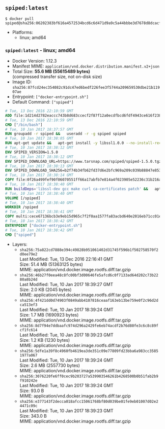 ## `spiped:latest`

```console
$ docker pull spiped@sha256:06202383bf616a4572534bcd6c6d471d9a9c5a44bbbe3d7678d8dcacfa7de0c6
```

-	Platforms:
	-	linux; amd64

### `spiped:latest` - linux; amd64

-	Docker Version: 1.12.3
-	Manifest MIME: `application/vnd.docker.distribution.manifest.v2+json`
-	Total Size: **55.6 MB (55615489 bytes)**  
	(compressed transfer size, not on-disk size)
-	Image ID: `sha256:87fcd24ec354082c91dc47ed6bedf226fee3f5744a209659530dbe21b11907ae`
-	Entrypoint: `["docker-entrypoint.sh"]`
-	Default Command: `["spiped"]`

```dockerfile
# Tue, 13 Dec 2016 22:10:59 GMT
ADD file:1d214d2782eaccc743b8d683ccecf2f87f12a0ecdfbcd6fdf4943ce616f23870 in / 
# Tue, 13 Dec 2016 22:10:59 GMT
CMD ["/bin/bash"]
# Tue, 10 Jan 2017 18:37:57 GMT
RUN groupadd -r spiped &&	useradd -r -g spiped spiped
# Tue, 10 Jan 2017 18:38:05 GMT
RUN apt-get update &&	apt-get install -y libssl1.0.0 --no-install-recommends &&	rm -rf /var/lib/apt/lists/*
# Tue, 10 Jan 2017 18:38:12 GMT
ENV SPIPED_VERSION=1.5.0
# Tue, 10 Jan 2017 18:38:12 GMT
ENV SPIPED_DOWNLOAD_URL=https://www.tarsnap.com/spiped/spiped-1.5.0.tgz
# Tue, 10 Jan 2017 18:38:13 GMT
ENV SPIPED_DOWNLOAD_SHA256=b2f74b34fb62fd37d6e2bfc969a209c039b88847e853a49e91768dec625facd7
# Tue, 10 Jan 2017 18:38:14 GMT
COPY file:0f26a499fef90f06070551ff66a17abfb7e814a4f023905e52236c31b216a7bb in /0001-Fix-docker-stop-issue.patch 
# Tue, 10 Jan 2017 18:38:40 GMT
RUN buildDeps='libssl-dev gcc make curl ca-certificates patch' &&	apt-get update && apt-get install -y $buildDeps --no-install-recommends &&	rm -rf /var/lib/apt/lists/* &&	curl -fsSL "$SPIPED_DOWNLOAD_URL" -o spiped.tar.gz &&	echo "$SPIPED_DOWNLOAD_SHA256 spiped.tar.gz" |sha256sum -c - &&	mkdir -p /usr/local/src/spiped &&	tar xzf "spiped.tar.gz" -C /usr/local/src/spiped --strip-components=1 &&	rm "spiped.tar.gz" &&	patch -p1 -d /usr/local/src/spiped/ < /0001-Fix-docker-stop-issue.patch &&	make -C /usr/local/src/spiped &&	make -C /usr/local/src/spiped install &&	rm -rf /usr/local/src/spiped &&	apt-get purge -y --auto-remove $buildDeps
# Tue, 10 Jan 2017 18:38:40 GMT
VOLUME [/spiped]
# Tue, 10 Jan 2017 18:38:40 GMT
WORKDIR /spiped
# Tue, 10 Jan 2017 18:38:41 GMT
COPY multi:cece67136bcb3e9eb15d965c7f2f0aa1577fa83acbd640e2016eb71cc01e0cfa in /usr/local/bin/ 
# Tue, 10 Jan 2017 18:38:42 GMT
ENTRYPOINT ["docker-entrypoint.sh"]
# Tue, 10 Jan 2017 18:38:42 GMT
CMD ["spiped"]
```

-	Layers:
	-	`sha256:75a822cd7888e394c49828b951061402d31745f596b1f502758570f2d0ee79e2`  
		Last Modified: Tue, 13 Dec 2016 22:16:41 GMT  
		Size: 51.4 MB (51363125 bytes)  
		MIME: application/vnd.docker.image.rootfs.diff.tar.gzip
	-	`sha256:46b27f0eea48c8fc00bf3d00646fe5afcd6c0f7133ad64d202c73b2280a8b24d`  
		Last Modified: Tue, 10 Jan 2017 18:39:27 GMT  
		Size: 2.0 KB (2045 bytes)  
		MIME: application/vnd.docker.image.rootfs.diff.tar.gzip
	-	`sha256:4f421dd0d74903f0849abb4107816ceaaf163eb13be759e0f2c96d2dca513ef3`  
		Last Modified: Tue, 10 Jan 2017 18:39:24 GMT  
		Size: 1.7 MB (1690923 bytes)  
		MIME: application/vnd.docker.image.rootfs.diff.tar.gzip
	-	`sha256:8d7f94e7ddbaafc974d296a2429fe6eb74acdf2b76d80fe3c6c8c89fcf1fc614`  
		Last Modified: Tue, 10 Jan 2017 18:39:23 GMT  
		Size: 1.2 KB (1230 bytes)  
		MIME: application/vnd.docker.image.rootfs.diff.tar.gzip
	-	`sha256:5dfe1a39f8c4960fb4619ea3de351c09e77809fd23bba6a983cc35851977a067`  
		Last Modified: Tue, 10 Jan 2017 18:39:24 GMT  
		Size: 2.6 MB (2557730 bytes)  
		MIME: application/vnd.docker.image.rootfs.diff.tar.gzip
	-	`sha256:3076220fe6ff0cec9b203727a539903546261b4268500b0b51fab2b9f910242e`  
		Last Modified: Tue, 10 Jan 2017 18:39:24 GMT  
		Size: 93.0 B  
		MIME: application/vnd.docker.image.rootfs.diff.tar.gzip
	-	`sha256:e377143f2decca018afcc15061768bf80d039be01fe9eb01007d02e24471c09c`  
		Last Modified: Tue, 10 Jan 2017 18:39:23 GMT  
		Size: 343.0 B  
		MIME: application/vnd.docker.image.rootfs.diff.tar.gzip

